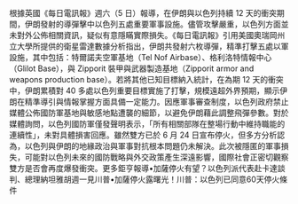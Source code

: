 根據英國《每日電訊報》週六（5 日）報導，在伊朗與以色列持續 12 天的衝突期間，伊朗發射的導彈擊中以色列五處重要軍事設施。儘管攻擊嚴重，以色列方面並未對外公佈相關資訊，疑似有意隱瞞實際損失。《每日電訊報》引用美國奧瑞岡州立大學所提供的衛星雷達數據分析指出，伊朗共發射六枚導彈，精準打擊五處以軍設施，其中包括：特爾諾夫空軍基地（Tel Nof Airbase）、格利洛特情報中心（Glilot Base），與 Zipporit 裝甲與武器製造基地（Zipporit armor and weapons production base）。若將其他已知目標納入統計，在為期 12 天的衝突中，伊朗累積對 40 多處以色列重要目標實施了打擊，規模遠超外界預期，顯示伊朗在精準導引與情報掌握方面具備一定能力。因應軍事審查制度，以色列政府禁止媒體公佈國防軍基地與敏感地點遭襲的細節，以避免伊朗藉此調整飛彈參數。對於媒體詢問，以色列國防軍僅發聲明表示，「所有相關部隊在整場行動中維持職能的連續性」，未對具體損害回應。雖然雙方已於 6 月 24 日宣布停火，但多方分析認為，以色列與伊朗的地緣政治與軍事對抗根本問題仍未解決。此次被隱匿的軍事損失，可能對以色列未來的國防戰略與外交政策產生深遠影響，國際社會正密切觀察雙方是否會再度爆發衝突。更多鉅亨報導•加薩停火有望？以色列派代表赴卡達談判、總理納坦雅胡週一見川普•加薩停火露曙光！川普：以色列已同意60天停火條件
